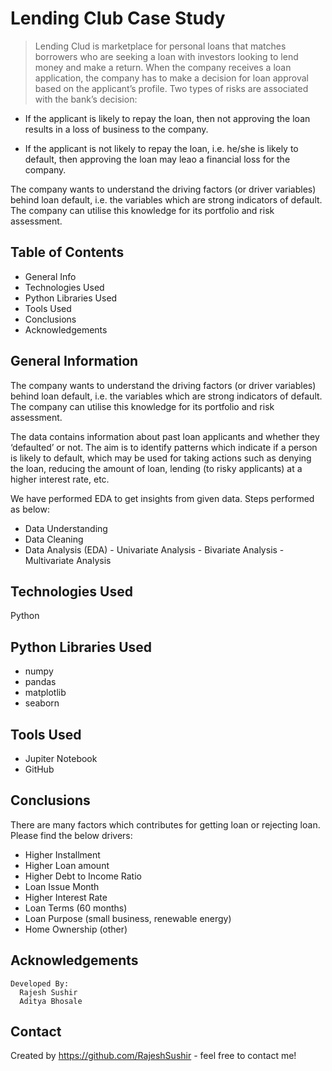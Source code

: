 # Lending Club Case Study
> Lending Clud is marketplace for personal loans that matches borrowers who are seeking a loan with investors looking to lend money and make a return. When the company receives a loan application, the company has to make a decision for loan approval based on the applicant’s profile. Two types of risks are associated with the bank’s decision:

* If the applicant is likely to repay the loan, then not approving the loan results in a loss of business to the company.

* If the applicant is not likely to repay the loan, i.e. he/she is likely to default, then approving the loan may leao a financial loss    for the company.

The company wants to understand the driving factors (or driver variables) behind loan default, i.e. the variables which are strong indicators of default.  The company can utilise this knowledge for its portfolio and risk assessment. 

## Table of Contents
* General Info
* Technologies Used
* Python Libraries Used
* Tools Used
* Conclusions
* Acknowledgements

## General Information
The company wants to understand the driving factors (or driver variables) behind loan default, i.e. the variables which are strong indicators of default.  The company can utilise this knowledge for its portfolio and risk assessment. 

The data contains information about past loan applicants and whether they ‘defaulted’ or not. The aim is to identify patterns which indicate if a person is likely to default, which may be used for taking actions such as denying the loan, reducing the amount of loan, lending (to risky applicants) at a higher interest rate, etc.

We have performed EDA to get insights from given data. Steps performed as below:
- Data Understanding
- Data Cleaning
- Data Analysis (EDA)
        - Univariate Analysis
        - Bivariate Analysis
        - Multivariate Analysis       

## Technologies Used
Python

## Python Libraries Used
- numpy
- pandas
- matplotlib
- seaborn

## Tools Used
- Jupiter Notebook
- GitHub

## Conclusions
There are many factors which contributes for getting loan or rejecting loan. Please find the below drivers:
  * Higher Installment 
  * Higher Loan amount 
  * Higher Debt to Income Ratio
  * Loan Issue Month
  * Higher Interest Rate
  * Loan Terms (60 months)
  * Loan Purpose (small business, renewable energy)
  * Home Ownership (other)



## Acknowledgements
    Developed By:
      Rajesh Sushir
      Aditya Bhosale

## Contact
Created by https://github.com/RajeshSushir - feel free to contact me!

